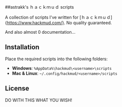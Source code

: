 ##astrakk's ｈａｃｋｍｕｄ scripts

A collection of scripts I've written for [ｈａｃｋｍｕｄ]{https://www.hackmud.com/}. No quality guaranteed.

And also almost 0 documentation...

## Installation

 Place the required scripts into the following folders:
- **Windows**: `%AppData%\hackmud\<username>\scripts`
- **Mac & Linux**: `~/.config/hackmud/<username>/scripts`

## License

DO WITH THIS WHAT YOU WISH!